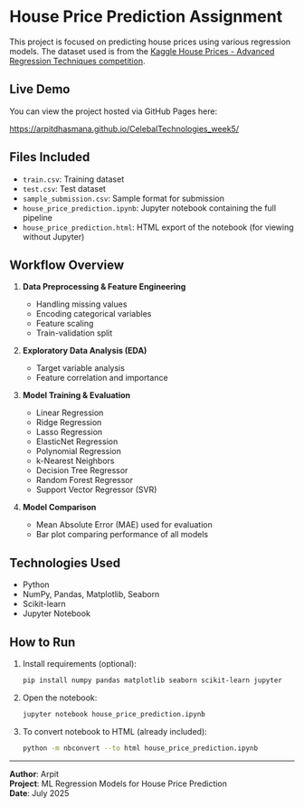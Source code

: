 # House Price Prediction Assignment

This project is focused on predicting house prices using various regression models. The dataset used is from the [Kaggle House Prices - Advanced Regression Techniques competition](https://www.kaggle.com/competitions/house-prices-advanced-regression-techniques/data).

## Live Demo
You can view the project hosted via GitHub Pages here:

https://arpitdhasmana.github.io/CelebalTechnologies_week5/

## Files Included

- `train.csv`: Training dataset
- `test.csv`: Test dataset
- `sample_submission.csv`: Sample format for submission
- `house_price_prediction.ipynb`: Jupyter notebook containing the full pipeline
- `house_price_prediction.html`: HTML export of the notebook (for viewing without Jupyter)

## Workflow Overview

1. **Data Preprocessing & Feature Engineering**
   - Handling missing values
   - Encoding categorical variables
   - Feature scaling
   - Train-validation split

2. **Exploratory Data Analysis (EDA)**
   - Target variable analysis
   - Feature correlation and importance

3. **Model Training & Evaluation**
   - Linear Regression
   - Ridge Regression
   - Lasso Regression
   - ElasticNet Regression
   - Polynomial Regression
   - k-Nearest Neighbors
   - Decision Tree Regressor
   - Random Forest Regressor
   - Support Vector Regressor (SVR)

4. **Model Comparison**
   - Mean Absolute Error (MAE) used for evaluation
   - Bar plot comparing performance of all models

## Technologies Used

- Python
- NumPy, Pandas, Matplotlib, Seaborn
- Scikit-learn
- Jupyter Notebook

## How to Run

1. Install requirements (optional):
    ```bash
    pip install numpy pandas matplotlib seaborn scikit-learn jupyter
    ```

2. Open the notebook:
    ```bash
    jupyter notebook house_price_prediction.ipynb
    ```

3. To convert notebook to HTML (already included):
    ```bash
    python -m nbconvert --to html house_price_prediction.ipynb
    ```

---

**Author**: Arpit  
**Project**: ML Regression Models for House Price Prediction  
**Date**: July 2025
